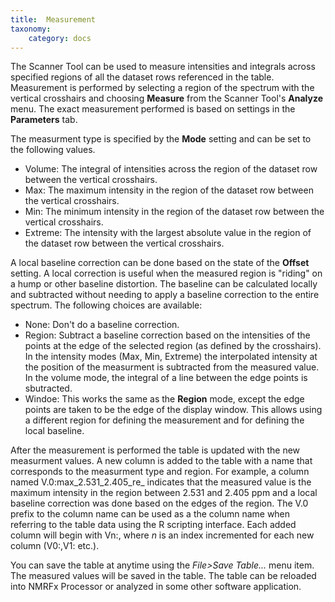 ```yaml
---
title:  Measurement
taxonomy:
    category: docs
---
```


The Scanner Tool can be used to measure intensities and integrals across specified regions of all the dataset rows referenced in the table.  Measurement is performed by selecting a region of the spectrum with the vertical crosshairs and choosing **Measure** from the Scanner Tool's **Analyze** menu.  The exact measurement performed is based on settings in the **Parameters** tab.  

The measurment type is specified by the **Mode** setting and can be set to the following values.

*  Volume: The integral of intensities across the region of the dataset row between the vertical crosshairs.
*  Max: The maximum intensity in the region of the dataset row between the vertical crosshairs.
*  Min: The minimum intensity in the region of the dataset row between the vertical crosshairs.
*  Extreme: The intensity with the largest absolute value in the region of the dataset row between the vertical crosshairs.


A local baseline correction can be done based on the state of the **Offset** setting.  A local correction is useful when the measured region is "riding" on a hump or other baseline distortion.  The baseline can be calculated locally and subtracted without needing to apply a baseline correction to the entire spectrum.  The following choices are available:

*  None: Don't do a baseline correction.
*  Region: Subtract a baseline correction based on the intensities of the points at the edge of the selected region (as defined by the crosshairs).  In the intensity modes (Max, Min, Extreme) the interpolated intensity at the position of the measurment is subtracted from the measured value.  In the volume mode, the integral of a line between the edge points is sbutracted.
*  Windoe:  This works the same as the **Region** mode, except the edge points are taken to be the edge of the display window.  This allows using a different region for defining the measurement and for defining the local baseline.

After the measurement is performed the table is updated with the new measurment values.  A new column is added to the table with a name that corresponds to the measurment type and region.  For example, a column named V.0:max_2.531_2.405_re_ indicates that the measured value is the maximum intensity in the region between 2.531 and 2.405 ppm and a local baseline correction was done based on the edges of the region.  The V.0 prefix to the column name can be used as a the column name when referring to the table data using the R scripting interface.  Each added column will begin with Vn:, where *n* is an index incremented for each new column (V0:,V1: etc.).

You can save the table at anytime using the *File>Save Table...* menu item.  The measured values will be saved in the table.  The table can be reloaded into NMRFx Processor or analyzed in some other software application.
